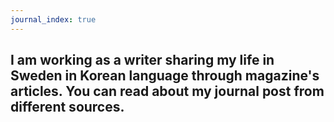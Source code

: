 ```yaml
---
journal_index: true
---
```

<JournalList />


## I am working as a writer sharing my life in Sweden in Korean language through magazine's articles. You can read about my journal post from different sources. 